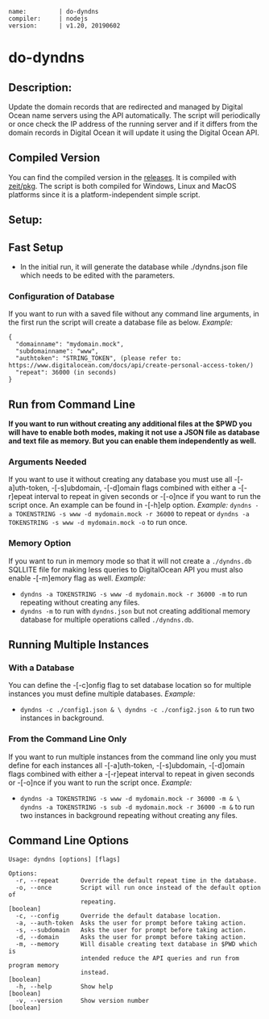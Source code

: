 ```
name:         | do-dyndns
compiler:     | nodejs
version:      | v1.20, 20190602
```
# do-dyndns

## Description:

Update the domain records that are redirected and managed by Digital Ocean name servers using the API automatically. The script will periodically or once check the IP address of the running server and if it differs from the domain records in Digital Ocean it will update it using the Digital Ocean API.

## Compiled Version
You can find the compiled version in the [releases](https://github.com/cenk1cenk2/do-dyndns/releases/latest). It is compiled with [zeit/pkg](https://github.com/zeit/pkg). The script is both compiled for Windows, Linux and MacOS platforms since it is a platform-independent simple script.

## Setup:
## Fast Setup
* In the initial run, it will generate the database while ./dyndns.json file which needs to be edited with the parameters.

### Configuration of Database
If you want to run with a saved file without any command line arguments, in the first run the script will create a database file as below.
*Example:* 
```
{
  "domainname": "mydomain.mock",
  "subdomainname": "www",
  "authtoken": "STRING_TOKEN", (please refer to: https://www.digitalocean.com/docs/api/create-personal-access-token/)
  "repeat": 36000 (in seconds)
}
```

## Run from Command Line
**If you want to run without creating any additional files at the $PWD you will have to enable both modes, making it not use a JSON file as database and text file as memory. But you can enable them independently as well.**
### Arguments Needed
If you want to use it without creating any database you must use all -\[-a\]uth-token, -\[-s\]ubdomain, -\[-d\]omain flags combined with either a -\[-r\]epeat interval to repeat in given seconds or -\[-o\]nce if you want to run the script once. An example can be found in -\[-h\]elp option.
*Example:* `dyndns -a TOKENSTRING -s www -d mydomain.mock -r 36000` to repeat or `dyndns -a TOKENSTRING -s www -d mydomain.mock -o` to run once.
### Memory Option
If you want to run in memory mode so that it will not create a `./dyndns.db` SQLLITE file for making less queries to DigitalOcean API you must also enable -\[-m\]emory flag as well.
*Example:* 
  * `dyndns -a TOKENSTRING -s www -d mydomain.mock -r 36000 -m` to run repeating without creating any files.
  * `dyndns -m` to run with `dyndns.json` but not creating additional memory database for multiple operations called `./dyndns.db`.

## Running Multiple Instances
### With a Database
You can define the -\[-c\]onfig flag to set database location so for multiple instances you must define multiple databases.
*Example:*
  * `dyndns -c ./config1.json & \ dyndns -c ./config2.json &` to run two instances in background.

### From the Command Line Only
If you want to run multiple instances from the command line only you must define for each instances all -\[-a\]uth-token, -\[-s\]ubdomain, -\[-d\]omain flags combined with either a -\[-r\]epeat interval to repeat in given seconds or -\[-o\]nce if you want to run the script once.
*Example:*
  * `dyndns -a TOKENSTRING -s www -d mydomain.mock -r 36000 -m & \ dyndns -a TOKENSTRING -s sub -d mydomain.mock -r 36000 -m &` to run two instances in background repeating without creating any files.

## Command Line Options
```
Usage: dyndns [options] [flags]                                              
                                                                                
Options:                                                                        
  -r, --repeat      Override the default repeat time in the database.           
  -o, --once        Script will run once instead of the default option of       
                    repeating.                                         [boolean]
  -c, --config      Override the default database location.                     
  -a, --auth-token  Asks the user for prompt before taking action.              
  -s, --subdomain   Asks the user for prompt before taking action.              
  -d, --domain      Asks the user for prompt before taking action.              
  -m, --memory      Will disable creating text database in $PWD which is      
                    intended reduce the API queries and run from program memory 
                    instead.                                           [boolean]
  -h, --help        Show help                                          [boolean]
  -v, --version     Show version number                                [boolean]                                 
```